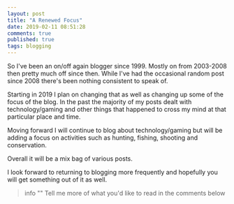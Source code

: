 ```yaml
---
layout: post
title: "A Renewed Focus"
date: 2019-02-11 08:51:28
comments: true
published: true
tags: blogging
---
```


So I've been an on/off again blogger since 1999. Mostly on from 2003-2008 then pretty much off since then. While I've had the occasional random post since 2008 there's been nothing consistent to speak of.

Starting in 2019 I plan on changing that as well as changing up some of the focus of the blog. In the past the majority of my posts dealt with technology/gaming and other things that happened to cross my mind at that particular place and time.

Moving forward I will continue to blog about technology/gaming but will be adding a focus on activities such as hunting, fishing, shooting and conservation.

Overall it will be a mix bag of various posts.

I look forward to returning to blogging more frequently and hopefully you will get something out of it as well.

> info ""
> Tell me more of what you'd like to read in the comments below
